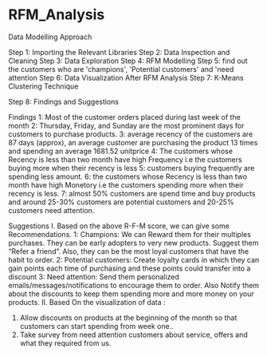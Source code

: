 # RFM_Analysis

Data Modelling Approach

Step 1: Importing the Relevant Libraries
Step 2: Data Inspection and Cleaning
Step 3: Data Exploration
Step 4: RFM Modelling
Step 5: find out the customers who are 'champions', 'Potential customers' and 'need attention
Step 6: Data Visualization After RFM Analysis
Step 7: K-Means Clustering Technique


Step 8: Findings and Suggestions

Findings
1: Most of the customer orders placed during last week of the month
2: Thursday, Friday, and Sunday are the most prominent days for customers to purchase products.
3: average recency of the customers are 87 days (approx), an average customer are purchasing the product 13 times and spending an average 1681.52 unitprice
4: The customers whose Recency is less than two month have high Frequency i.e the customers buying more when their recency is less
5: customers buying frequently are spending less amount.
6: the customers whose Recency is less than two month have high Monetory i.e the customers spending more when their recency is less.
7: almost 50% customers are spend time and buy products and around 25-30% customers are potential customers and 20-25% customers need attention.

Suggestions
I. Based on the above R-F-M score, we can give some Recommendations.
1: Champions: We can Reward them for their multiples purchases. They can be early adopters to very new products. Suggest them “Refer a friend”. Also, they can be the most loyal customers that have the habit to order.
2: Potential customers: Create loyalty cards in which they can gain points each time of purchasing and these points could transfer into a discount
3: Need attention: Send them personalized emails/messages/notifications to encourage them to order. Also Notify them about the discounts to keep them spending more and more money on your products.
II. Based On the visualization of data :
1. Allow discounts on products at the beginning of the month so that customers can start spending from week one..
2. Take survey from need attention customers about service, offers and what they required from us.
